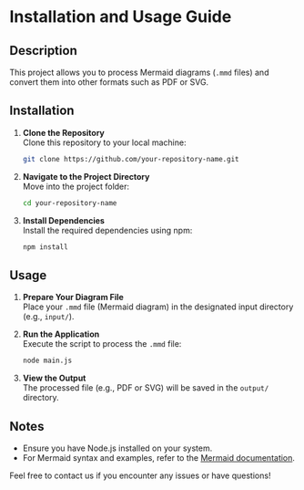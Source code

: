 # Installation and Usage Guide

## Description
This project allows you to process Mermaid diagrams (`.mmd` files) and convert them into other formats such as PDF or SVG.

## Installation

1. **Clone the Repository**  
   Clone this repository to your local machine:
   ```bash
   git clone https://github.com/your-repository-name.git
   ```

2. **Navigate to the Project Directory**  
   Move into the project folder:
   ```bash
   cd your-repository-name
   ```

3. **Install Dependencies**  
   Install the required dependencies using npm:
   ```bash
   npm install
   ```

## Usage

1. **Prepare Your Diagram File**  
   Place your `.mmd` file (Mermaid diagram) in the designated input directory (e.g., `input/`).

2. **Run the Application**  
   Execute the script to process the `.mmd` file:
   ```bash
   node main.js
   ```

3. **View the Output**  
   The processed file (e.g., PDF or SVG) will be saved in the `output/` directory.

## Notes

- Ensure you have Node.js installed on your system.
- For Mermaid syntax and examples, refer to the [Mermaid documentation](https://mermaid.js.org/).

Feel free to contact us if you encounter any issues or have questions!